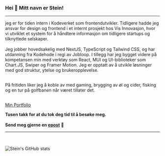 ### Hei 👋 Mitt navn er Stein!

<hr>
jeg er for tiden intern i Kodeverket som frontendutvikler. Tidligere hadde jeg ansvar for design og frontend i et internt prosjekt hos Vis Innovasjon, hvor vi utviklet et system for å håndtere informasjon om tidligere startups og tilknyttede selskaper.


<br>
<br>
Jeg jobber hovedsakelig med NextJS, TypeScript og Tailwind CSS,  og har utdanning fra Kodehode i regi av Jobloop. I tillegg har jeg bygget videre på kompetansen min med verktøy som React, MUI og UI-biblioteker som Chart.JS, Swiper og Framer Motion. Jeg er opptatt av å utvikle løsninger med god struktur, ytelse og brukeropplevelse.

<br>
<br>

På fritiden liker jeg å koble av med gaming, brygging av øl og cider, fisking og en tur på golfbanen når været tillater det.
<br>
<br>

[Min Portfolio](https://portfolio-steinb06s-projects.vercel.app/)


**Tusen takk for at du tok deg tid til å besøke meg.**
<br>
<br>
**Send meg gjerne en [epost](mailto:steinb06.kodehode@gmail.com)** 🙂
<br>
<hr>
<br>


![Stein's GitHub stats](https://github-readme-stats.vercel.app/api?username=Stein-B06&show_icons=true&theme=cobalt)

<!---
Stein-B06/Stein-B06 is a ✨ special ✨ repository because its `README.md` (this file) appears on your GitHub profile.
You can click the Preview link to take a look at your changes.
--->
